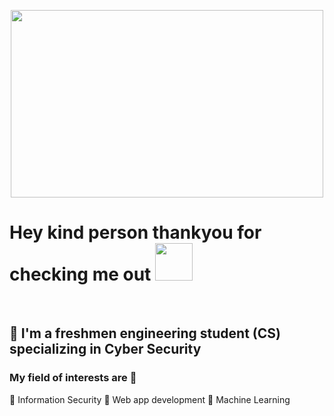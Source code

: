 <p align="center">
<img src="https://github.com/xohan30/xohan30/blob/master/sad.gif?raw=true" text-align=center; width="500"; height="300";/>
</p>

# Hey kind person thankyou for checking me out <img src="https://media.giphy.com/media/EAfeMhhZjJ9zhXh69P/giphy.gif" height="60"/>
<br>

## 🚌 I'm a freshmen engineering student (CS) specializing in Cyber Security 
### My field of interests are 🔦
🏮 Information Security
🏮 Web app development
🏮 Machine Learning
### 
